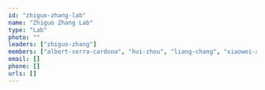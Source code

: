 ```yaml
---
id: "zhiguo-zhang-lab"
name: "Zhiguo Zhang Lab"
type: "Lab"
photo: ""
leaders: ["zhiguo-zhang"]
members: ["albert-serra-cardona", "hui-zhou", "liang-chang", "xiaowei-xu", "xu-hua", "xu-zhang", "yan-mo", "zhiguo-zhang", "zhiming-li"]
email: []
phone: []
urls: []
---
```

